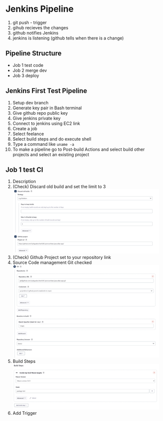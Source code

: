 # Jenkins Pipeline

1. git push - trigger
2. gihub recieves the changes
3. github notifies Jenkins 
4. jenkins is listening (github tells when there is a change)

## Pipeline Structure

- Job 1 test code
- Job 2 merge dev
- Job 3 deploy


## Jenkins First Test Pipeline

1. Setup dev branch
2. Generate key pair in Bash terminal
3. Give github repo public key
4. Give jenkins private key
5. Connect to jenkins using EC2 link
6. Create a job
7. Select feelance
8. Select build steps and do execute shell
9. Type a command like `uname -a`
10. To make a pipeline go to Post-build Actions and select build other projects and select an existing project



## Job 1 test CI

1. Description
2. (Check) Discard old build and set the limit to 3
 ![Alt text](../readme-images/job1DiscardGit.png)
3. (Check) Github Project set to your repository link
4. Source Code management Git checked 
 ![Git](../readme-images/job1git.png)
5. Build Steps
 ![Build Steps](../readme-images/Job1BuildSteps.png)
6. Add Trigger